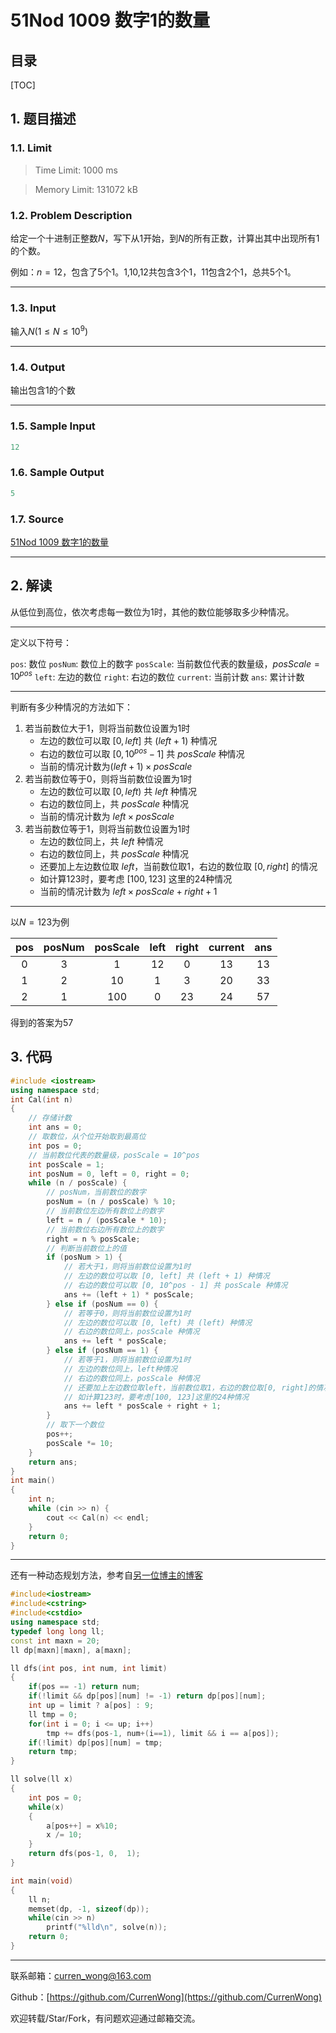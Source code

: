51Nod 1009 数字1的数量
===

目录
---

[TOC]

## 1. 题目描述

### 1.1. Limit

>Time Limit: 1000 ms

>Memory Limit: 131072 kB

### 1.2. Problem Description

给定一个十进制正整数$N$，写下从1开始，到$N$的所有正数，计算出其中出现所有1的个数。

例如：$n = 12$，包含了5个1。1,10,12共包含3个1，11包含2个1，总共5个1。

---

### 1.3. Input

输入$N(1 \le N \le 10^9)$

---

### 1.4. Output

输出包含1的个数

---

### 1.5. Sample Input

```cpp
12
```

### 1.6. Sample Output

```cpp
5
```

### 1.7. Source

[51Nod 1009 数字1的数量](https://www.51nod.com/Challenge/Problem.html#problemId=1009)

---

## 2. 解读

从低位到高位，依次考虑每一数位为1时，其他的数位能够取多少种情况。

---

定义以下符号：

`pos`: 数位
`posNum`: 数位上的数字
`posScale`: 当前数位代表的数量级，$posScale = 10^{pos}$
`left`: 左边的数位
`right`: 右边的数位
`current`: 当前计数
`ans`: 累计计数

---

判断有多少种情况的方法如下：

1. 若当前数位大于1，则将当前数位设置为1时
    - 左边的数位可以取 $[0, left]$ 共 $(left + 1)$ 种情况
    - 右边的数位可以取 $[0, 10^{pos} - 1]$ 共 $posScale$ 种情况
    - 当前的情况计数为$(left + 1) \times posScale$
2. 若当前数位等于0，则将当前数位设置为1时
    - 左边的数位可以取 $[0, left)$ 共 $left$ 种情况
    - 右边的数位同上，共 $posScale$ 种情况
    - 当前的情况计数为 $left \times posScale$
3. 若当前数位等于1，则将当前数位设置为1时
    - 左边的数位同上，共 $left$ 种情况
    - 右边的数位同上，共 $posScale$ 种情况
    - 还要加上左边数位取 $left$，当前数位取1，右边的数位取 $[0, right]$ 的情况
    - 如计算123时，要考虑 $[100, 123]$ 这里的24种情况
    - 当前的情况计数为 $left \times posScale + right + 1$

---

以$N = 123$为例

|  pos  | posNum | posScale | left  | right | current |  ans  |
| :---: | :----: | :------: | :---: | :---: | :-----: | :---: |
|   0   |   3    |    1     |  12   |   0   |   13    |  13   |
|   1   |   2    |    10    |   1   |   3   |   20    |  33   |
|   2   |   1    |   100    |   0   |  23   |   24    |  57   |

得到的答案为57

## 3. 代码

```cpp
#include <iostream>
using namespace std;
int Cal(int n)
{
    // 存储计数
    int ans = 0;
    // 取数位，从个位开始取到最高位
    int pos = 0;
    // 当前数位代表的数量级，posScale = 10^pos
    int posScale = 1;
    int posNum = 0, left = 0, right = 0;
    while (n / posScale) {
        // posNum，当前数位的数字
        posNum = (n / posScale) % 10;
        // 当前数位左边所有数位上的数字
        left = n / (posScale * 10);
        // 当前数位右边所有数位上的数字
        right = n % posScale;
        // 判断当前数位上的值
        if (posNum > 1) {
            // 若大于1，则将当前数位设置为1时
            // 左边的数位可以取 [0, left] 共 (left + 1) 种情况
            // 右边的数位可以取 [0, 10^pos - 1] 共 posScale 种情况
            ans += (left + 1) * posScale;
        } else if (posNum == 0) {
            // 若等于0，则将当前数位设置为1时
            // 左边的数位可以取 [0, left) 共 (left) 种情况
            // 右边的数位同上，posScale 种情况
            ans += left * posScale;
        } else if (posNum == 1) {
            // 若等于1，则将当前数位设置为1时
            // 左边的数位同上，left种情况
            // 右边的数位同上，posScale 种情况
            // 还要加上左边数位取left，当前数位取1，右边的数位取[0, right]的情况
            // 如计算123时，要考虑[100, 123]这里的24种情况
            ans += left * posScale + right + 1;
        }
        // 取下一个数位
        pos++;
        posScale *= 10;
    }
    return ans;
}
int main()
{
    int n;
    while (cin >> n) {
        cout << Cal(n) << endl;
    }
    return 0;
}
```

---

还有一种动态规划方法，参考自[另一位博主的博客](http://www.knowsky.com/1046368.html)

```cpp
#include<iostream>
#include<cstring>
#include<cstdio>
using namespace std;
typedef long long ll;
const int maxn = 20;
ll dp[maxn][maxn], a[maxn];

ll dfs(int pos, int num, int limit)
{
    if(pos == -1) return num;
    if(!limit && dp[pos][num] != -1) return dp[pos][num];
    int up = limit ? a[pos] : 9;
    ll tmp = 0;
    for(int i = 0; i <= up; i++)
        tmp += dfs(pos-1, num+(i==1), limit && i == a[pos]);
    if(!limit) dp[pos][num] = tmp;
    return tmp;
}

ll solve(ll x)
{
    int pos = 0;
    while(x)
    {
        a[pos++] = x%10;
        x /= 10;
    }
    return dfs(pos-1, 0,  1);
}

int main(void)
{
    ll n;
    memset(dp, -1, sizeof(dp));
    while(cin >> n)
        printf("%lld\n", solve(n));
    return 0;
}
```

---

联系邮箱：curren_wong@163.com

Github：[https://github.com/CurrenWong](https://github.com/CurrenWong)

欢迎转载/Star/Fork，有问题欢迎通过邮箱交流。
